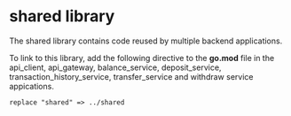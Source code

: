 # shared library

The shared library contains code reused by multiple backend applications. 

To link to this library, add the following directive to the **go.mod** file in the api_client, api_gateway, balance_service, deposit_service, transaction_history_service, transfer_service and withdraw service appications.

    replace "shared" => ../shared

    